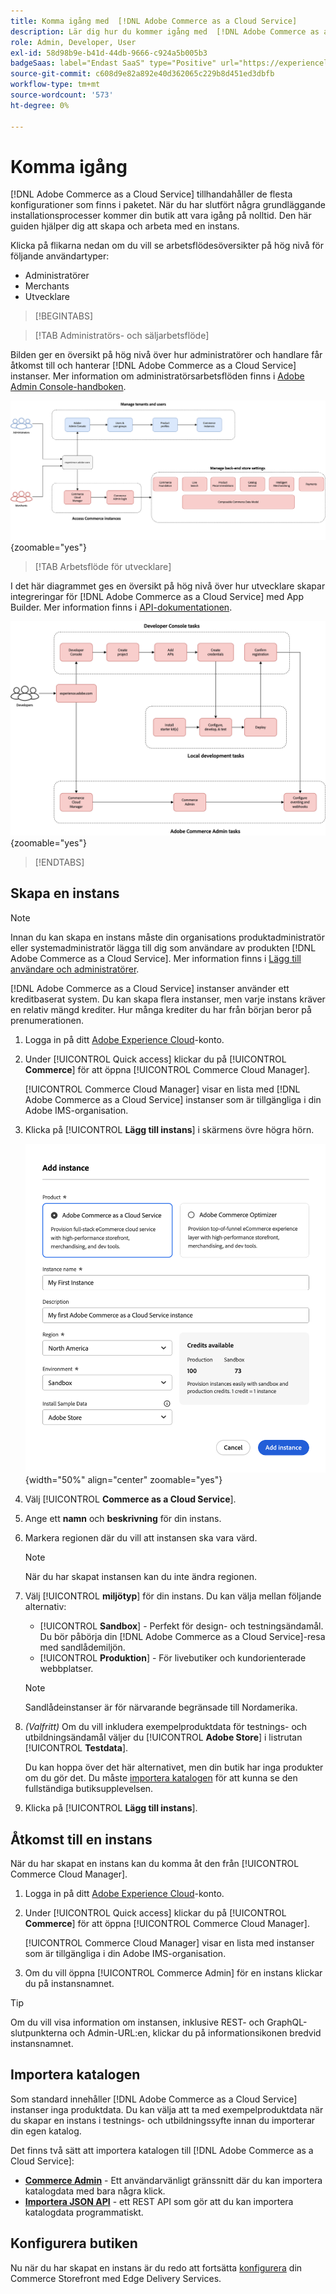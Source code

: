 ```yaml
---
title: Komma igång med  [!DNL Adobe Commerce as a Cloud Service]
description: Lär dig hur du kommer igång med  [!DNL Adobe Commerce as a Cloud Service].
role: Admin, Developer, User
exl-id: 58d98b9e-b41d-44db-9666-c924a5b005b3
badgeSaas: label="Endast SaaS" type="Positive" url="https://experienceleague.adobe.com/sv/docs/commerce/user-guides/product-solutions" tooltip="Gäller endast Adobe Commerce as a Cloud Service- och Adobe Commerce Optimizer-projekt (SaaS-infrastruktur som hanteras av Adobe)."
source-git-commit: c608d9e82a892e40d362065c229b8d451ed3dbfb
workflow-type: tm+mt
source-wordcount: '573'
ht-degree: 0%

---
```


# Komma igång

[!DNL Adobe Commerce as a Cloud Service] tillhandahåller de flesta konfigurationer som finns i paketet. När du har slutfört några grundläggande installationsprocesser kommer din butik att vara igång på nolltid. Den här guiden hjälper dig att skapa och arbeta med en instans.

Klicka på flikarna nedan om du vill se arbetsflödesöversikter på hög nivå för följande användartyper:

* Administratörer
* Merchants
* Utvecklare

>[!BEGINTABS]

>[!TAB Administratörs- och säljarbetsflöde]

Bilden ger en översikt på hög nivå över hur administratörer och handlare får åtkomst till och hanterar [!DNL Adobe Commerce as a Cloud Service] instanser. Mer information om administratörsarbetsflöden finns i [Adobe Admin Console-handboken](https://helpx.adobe.com/se/enterprise/admin-guide.html).

![[!DNL Adobe Commerce as a Cloud Service] handelsflödesdiagram](./assets/merchant-flow.svg){zoomable="yes"}

>[!TAB Arbetsflöde för utvecklare]

I det här diagrammet ges en översikt på hög nivå över hur utvecklare skapar integreringar för [!DNL Adobe Commerce as a Cloud Service] med App Builder. Mer information finns i [API-dokumentationen](https://developer.adobe.com/commerce/webapi/rest/).

![[!DNL Adobe Commerce as a Cloud Service] utvecklarflödesdiagram](./assets/developer-flow.svg){zoomable="yes"}

>[!ENDTABS]

## Skapa en instans

>[!NOTE]
>
>Innan du kan skapa en instans måste din organisations produktadministratör eller systemadministratör lägga till dig som användare av produkten [!DNL Adobe Commerce as a Cloud Service]. Mer information finns i [Lägg till användare och administratörer](./user-management.md#add-users-and-admins).

[!DNL Adobe Commerce as a Cloud Service] instanser använder ett kreditbaserat system. Du kan skapa flera instanser, men varje instans kräver en relativ mängd krediter. Hur många krediter du har från början beror på prenumerationen.

1. Logga in på ditt [Adobe Experience Cloud](https://experience.adobe.com/)-konto.

1. Under [!UICONTROL Quick access] klickar du på [!UICONTROL **Commerce**] för att öppna [!UICONTROL Commerce Cloud Manager].

   [!UICONTROL Commerce Cloud Manager] visar en lista med [!DNL Adobe Commerce as a Cloud Service] instanser som är tillgängliga i din Adobe IMS-organisation.

1. Klicka på [!UICONTROL **Lägg till instans**] i skärmens övre högra hörn.

   ![Skapa instans](./assets/create-instance.png){width="50%" align="center" zoomable="yes"}

1. Välj [!UICONTROL **Commerce as a Cloud Service**].

1. Ange ett **namn** och **beskrivning** för din instans.

1. Markera regionen där du vill att instansen ska vara värd.

   >[!NOTE]
   >
   >När du har skapat instansen kan du inte ändra regionen.

1. Välj [!UICONTROL **miljötyp**] för din instans. Du kan välja mellan följande alternativ:

   * [!UICONTROL **Sandbox**] - Perfekt för design- och testningsändamål. Du bör påbörja din [!DNL Adobe Commerce as a Cloud Service]-resa med sandlådemiljön.
   * [!UICONTROL **Produktion**] - För livebutiker och kundorienterade webbplatser.

   >[!NOTE]
   >
   >Sandlådeinstanser är för närvarande begränsade till Nordamerika.

1. _(Valfritt)_ Om du vill inkludera exempelproduktdata för testnings- och utbildningsändamål väljer du [!UICONTROL **Adobe Store**] i listrutan [!UICONTROL **Testdata**].

   Du kan hoppa över det här alternativet, men din butik har inga produkter om du gör det. Du måste [importera katalogen](#import-your-catalog) för att kunna se den fullständiga butiksupplevelsen.

1. Klicka på [!UICONTROL **Lägg till instans**].

## Åtkomst till en instans

När du har skapat en instans kan du komma åt den från [!UICONTROL Commerce Cloud Manager].

1. Logga in på ditt [Adobe Experience Cloud](https://experience.adobe.com/)-konto.

1. Under [!UICONTROL Quick access] klickar du på [!UICONTROL **Commerce**] för att öppna [!UICONTROL Commerce Cloud Manager].

   [!UICONTROL Commerce Cloud Manager] visar en lista med instanser som är tillgängliga i din Adobe IMS-organisation.

1. Om du vill öppna [!UICONTROL Commerce Admin] för en instans klickar du på instansnamnet.

>[!TIP]
>
>Om du vill visa information om instansen, inklusive REST- och GraphQL-slutpunkterna och Admin-URL:en, klickar du på informationsikonen bredvid instansnamnet.

## Importera katalogen

Som standard innehåller [!DNL Adobe Commerce as a Cloud Service] instanser inga produktdata. Du kan välja att ta med exempelproduktdata när du skapar en instans i testnings- och utbildningssyfte innan du importerar din egen katalog.

Det finns två sätt att importera katalogen till [!DNL Adobe Commerce as a Cloud Service]:

* [**Commerce Admin**](https://experienceleague.adobe.com/sv/docs/commerce-admin/systems/data-transfer/import/data-import) - Ett användarvänligt gränssnitt där du kan importera katalogdata med bara några klick.
* [**Importera JSON API**](https://developer.adobe.com/commerce/webapi/rest/modules/import/#import-json-api) - ett REST API som gör att du kan importera katalogdata programmatiskt.

<!-- TODO

- Add guidance about how to choose which method to use
- Add guidance for new vs existing customers (cross-reference OR and _include file for migration content)

-->

## Konfigurera butiken

Nu när du har skapat en instans är du redo att fortsätta [konfigurera](storefront.md) din Commerce Storefront med Edge Delivery Services.
